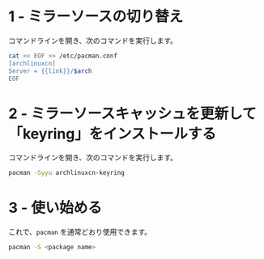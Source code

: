 # 1 - ミラーソースの切り替え
コマンドラインを開き、次のコマンドを実行します。

```bash
cat << EOF >> /etc/pacman.conf
[archlinuxcn]
Server = {{link}}/$arch
EOF
```

# 2 - ミラーソースキャッシュを更新して「keyring」をインストールする
コマンドラインを開き、次のコマンドを実行します。

```bash
pacman -Syyu archlinuxcn-keyring
```

# 3 - 使い始める
これで、`pacman` を通常どおり使用できます。

```bash
pacman -S <package name>
```

